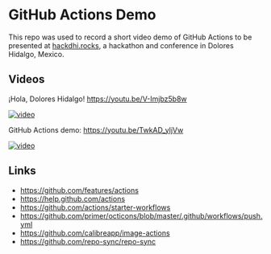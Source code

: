 # GitHub Actions Demo

This repo was used to record a short video demo of GitHub Actions to be presented at [hackdhi.rocks](https://hackdhi.rocks), a hackathon and conference in Dolores Hidalgo, Mexico.

## Videos

¡Hola, Dolores Hidalgo! https://youtu.be/V-Imjbz5b8w

[![video](https://user-images.githubusercontent.com/2289/76133575-a20e4500-5fcd-11ea-876c-429269bf0445.png)](https://youtu.be/V-Imjbz5b8w)


GitHub Actions demo: https://youtu.be/TwkAD_yljVw

[![video](https://user-images.githubusercontent.com/2289/76133581-a5a1cc00-5fcd-11ea-87c1-9a04f312786a.png)](https://youtu.be/TwkAD_yljVw)

## Links

- https://github.com/features/actions
- https://help.github.com/actions
- https://github.com/actions/starter-workflows
- https://github.com/primer/octicons/blob/master/.github/workflows/push.yml
- https://github.com/calibreapp/image-actions
- https://github.com/repo-sync/repo-sync
